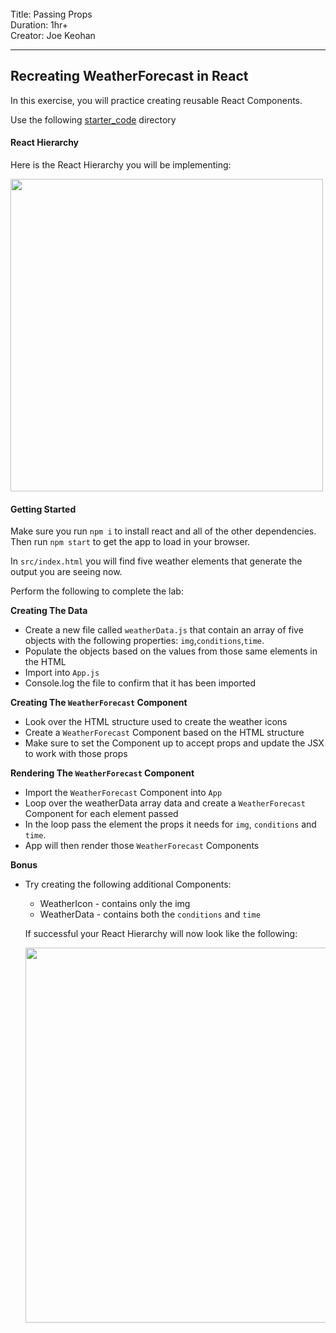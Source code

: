 <br>
Title: Passing Props<br>
Duration: 1hr+<br>
Creator:  Joe Keohan<br>

---

## Recreating WeatherForecast in React

In this exercise, you will practice creating reusable React Components.

Use the following [starter_code](./starter_code/) directory

#### React Hierarchy 

Here is the React Hierarchy you will be implementing:

<img src="https://i.imgur.com/7YlFsU7.png" width=500/><br>

#### Getting Started

Make sure you run `npm i` to install react and all of the other dependencies. Then run `npm start` to get the app to load in your browser.

In `src/index.html` you will find five weather elements that generate the output you are seeing now.

Perform the following to complete the lab:

**Creating The Data**
* Create a new file called `weatherData.js` that contain an array of five objects with the following properties: `img`,`conditions`,`time`.
* Populate the objects based on the values from those same elements in the HTML
* Import into `App.js`
* Console.log the file to confirm that it has been imported

**Creating The `WeatherForecast` Component**
* Look over the HTML structure used to create the weather icons
* Create a `WeatherForecast`  Component based on the HTML structure 
* Make sure to set the Component up to accept props and update the JSX to work with those props

**Rendering The `WeatherForecast` Component**
* Import the `WeatherForecast` Component into `App`
* Loop over the weatherData array data and create a `WeatherForecast` Component for each element passed
* In the loop pass the element the props it needs for `img`, `conditions` and `time`. 
* App will then render those `WeatherForecast` Components


**Bonus**
- Try creating the following additional Components:
  - WeatherIcon - contains only the img 
  - WeatherData - contains both the `conditions` and `time`

  If successful your React Hierarchy will now look like the following:

  <img src="https://i.imgur.com/ffkXBPi.png" width=600/>